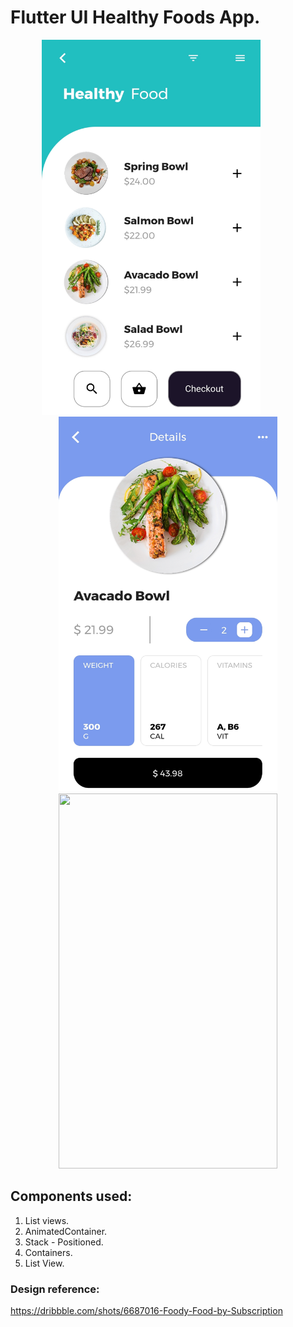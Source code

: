 # Flutter UI Healthy Foods App.

<p align="center"> 
<img width="350" height="600" src="https://github.com/Dhruvpolaris/flutter_ui_healthyFood/blob/master/finalOutput1.jpg">
&emsp; &emsp; &emsp; 
<img width="350" height="600" src="https://github.com/Dhruvpolaris/flutter_ui_healthyFood/blob/master/finalOutput2.jpg">
<img width="350" height="600" src="">
</p>

## Components used:
1. List views.
2. AnimatedContainer.
3. Stack - Positioned.
4. Containers.
5. List View.

### Design reference:
https://dribbble.com/shots/6687016-Foody-Food-by-Subscription

